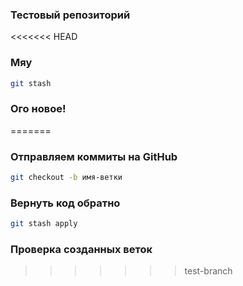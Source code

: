 ### Тестовый репозиторий

<<<<<<< HEAD

### Мяу

```bash
git stash
```

### Ого новое!

=======

### Отправляем коммиты на GitHub

```bash
git checkout -b имя-ветки
```

### Вернуть код обратно

```bash
git stash apply
```

### Проверка созданных веток

> > > > > > > test-branch
